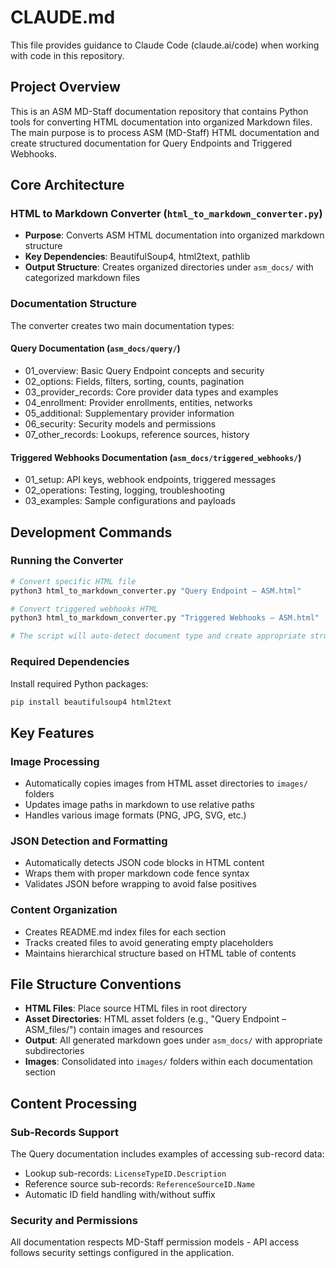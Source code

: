 # CLAUDE.md

This file provides guidance to Claude Code (claude.ai/code) when working with code in this repository.

## Project Overview

This is an ASM MD-Staff documentation repository that contains Python tools for converting HTML documentation into organized Markdown files. The main purpose is to process ASM (MD-Staff) HTML documentation and create structured documentation for Query Endpoints and Triggered Webhooks.

## Core Architecture

### HTML to Markdown Converter (`html_to_markdown_converter.py`)
- **Purpose**: Converts ASM HTML documentation into organized markdown structure
- **Key Dependencies**: BeautifulSoup4, html2text, pathlib
- **Output Structure**: Creates organized directories under `asm_docs/` with categorized markdown files

### Documentation Structure
The converter creates two main documentation types:

#### Query Documentation (`asm_docs/query/`)
- 01_overview: Basic Query Endpoint concepts and security
- 02_options: Fields, filters, sorting, counts, pagination  
- 03_provider_records: Core provider data types and examples
- 04_enrollment: Provider enrollments, entities, networks
- 05_additional: Supplementary provider information
- 06_security: Security models and permissions
- 07_other_records: Lookups, reference sources, history

#### Triggered Webhooks Documentation (`asm_docs/triggered_webhooks/`)
- 01_setup: API keys, webhook endpoints, triggered messages
- 02_operations: Testing, logging, troubleshooting
- 03_examples: Sample configurations and payloads

## Development Commands

### Running the Converter
```bash
# Convert specific HTML file
python3 html_to_markdown_converter.py "Query Endpoint – ASM.html"

# Convert triggered webhooks HTML
python3 html_to_markdown_converter.py "Triggered Webhooks – ASM.html"

# The script will auto-detect document type and create appropriate structure
```

### Required Dependencies
Install required Python packages:
```bash
pip install beautifulsoup4 html2text
```

## Key Features

### Image Processing
- Automatically copies images from HTML asset directories to `images/` folders
- Updates image paths in markdown to use relative paths
- Handles various image formats (PNG, JPG, SVG, etc.)

### JSON Detection and Formatting
- Automatically detects JSON code blocks in HTML content
- Wraps them with proper markdown code fence syntax
- Validates JSON before wrapping to avoid false positives

### Content Organization
- Creates README.md index files for each section
- Tracks created files to avoid generating empty placeholders
- Maintains hierarchical structure based on HTML table of contents

## File Structure Conventions

- **HTML Files**: Place source HTML files in root directory
- **Asset Directories**: HTML asset folders (e.g., "Query Endpoint – ASM_files/") contain images and resources
- **Output**: All generated markdown goes under `asm_docs/` with appropriate subdirectories
- **Images**: Consolidated into `images/` folders within each documentation section

## Content Processing

### Sub-Records Support
The Query documentation includes examples of accessing sub-record data:
- Lookup sub-records: `LicenseTypeID.Description` 
- Reference source sub-records: `ReferenceSourceID.Name`
- Automatic ID field handling with/without suffix

### Security and Permissions
All documentation respects MD-Staff permission models - API access follows security settings configured in the application.